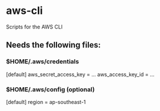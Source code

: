 # aws-cli
Scripts for the AWS CLI

## Needs the following files:

### $HOME/.aws/credentials

[default]
aws_secret_access_key = ...
aws_access_key_id = ...

### $HOME/.aws/config (optional)

[default]
region = ap-southeast-1
